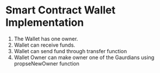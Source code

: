 # Smart Contract Wallet Implementation
1. The Wallet has one owner.
2. Wallet can receive funds. 
3. Wallet can send fund through transfer function
4. Wallet Owner can make owner one of the Gaurdians using propseNewOwner function
